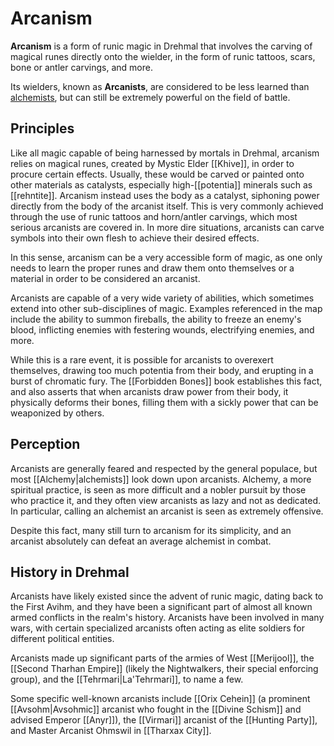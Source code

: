 # Arcanism 

**Arcanism** is a form of runic magic in Drehmal that involves the carving of magical runes directly onto the wielder, in the form of runic tattoos, scars, bone or antler carvings, and more. 

Its wielders, known as **Arcanists**, are considered to be less learned than [alchemists](Alchemy.md), but can still be extremely powerful on the field of battle. 

## Principles

Like all magic capable of being harnessed by mortals in Drehmal, arcanism relies on magical runes, created by Mystic Elder [[Khive]], in order to procure certain effects. Usually, these would be carved or painted onto other materials as catalysts, especially high-[[potentia]] minerals such as [[rehntite]]. Arcanism instead uses the body as a catalyst, siphoning power directly from the body of the arcanist itself. This is very commonly achieved through the use of runic tattoos and horn/antler carvings, which most serious arcanists are covered in. In more dire situations, arcanists can carve symbols into their own flesh to achieve their desired effects.

In this sense, arcanism can be a very accessible form of magic, as one only needs to learn the proper runes and draw them onto themselves or a material in order to be considered an arcanist. 

Arcanists are capable of a very wide variety of abilities, which sometimes extend into other sub-disciplines of magic. Examples referenced in the map include the ability to summon fireballs, the ability to freeze an enemy's blood, inflicting enemies with festering wounds, electrifying enemies, and more.

While this is a rare event, it is possible for arcanists to overexert themselves, drawing too much potentia from their body, and erupting in a burst of chromatic fury. The [[Forbidden Bones]] book establishes this fact, and also asserts that when arcanists draw power from their body, it physically deforms their bones, filling them with a sickly power that can be weaponized by others.

## Perception

Arcanists are generally feared and respected by the general populace, but most [[Alchemy|alchemists]] look down upon arcanists. Alchemy, a more spiritual practice, is seen as more difficult and a nobler pursuit by those who practice it, and they often view arcanists as lazy and not as dedicated. In particular, calling an alchemist an arcanist is seen as extremely offensive. 

Despite this fact, many still turn to arcanism for its simplicity, and an arcanist absolutely can defeat an average alchemist in combat.

## History in Drehmal

Arcanists have likely existed since the advent of runic magic, dating back to the First Avihm, and they have been a significant part of almost all known armed conflicts in the realm's history. Arcanists have been involved in many wars, with certain specialized arcanists often acting as elite soldiers for different political entities.

Arcanists made up significant parts of the armies of West [[Merijool]], the [[Second Tharhan Empire]] (likely the Nightwalkers, their special enforcing group), and the [[Tehrmari|La'Tehrmari]], to name a few. 

Some specific well-known arcanists include [[Orix Cehein]] (a prominent [[Avsohm|Avsohmic]] arcanist who fought in the [[Divine Schism]] and advised Emperor [[Anyr]]), the [[Virmari]] arcanist of the [[Hunting Party]], and Master Arcanist Ohmswil in [[Tharxax City]].
